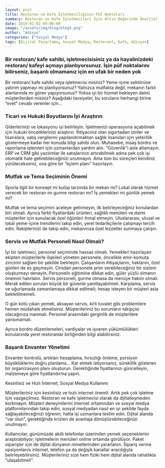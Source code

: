 ```yaml
---
layout: post
title: Restoran ve Kafe İşletmeciliğinin Püf Noktaları
summary: Restoran ve Kafe İşletmecileri İçin Altın Değerinde Öneriler
date: 2019-01-01 09:00:00
image: "/assets/img/blog/blog5.png"
author: "Adisyo"
categories: ["Sosyal Medya"]
tags: [Dijital Pazarlama, Sosyal Medya, Restorant, Kafe, Adisyon]
---
```

### Bir restoran/ kafe sahibi, işletmecisisiniz ya da hayalinizdeki restoran/ kafeyi açmayı planlıyorsunuz. İşin püf noktalarını bilirseniz, başarılı olmamanız için en ufak bir neden yok

Bir restoran/ kafe sahibi veya işletmecisi misiniz? Yeme-içme sektörüne yatırım yapmayı mı planlıyorsunuz? Yalnızca mutfakta değil, mekanın farklı alanlarında mı görev yapıyorsunuz? Yoksa iyi bir hizmet bekleyen daimi müşterilerden misiniz? Aşağıdaki tavsiyeler, bu soruların herhangi birine “evet” cevabı verenler için…

### Ticari ve Hukuki Boyutlarını İyi Araştırın

Giderlerinizi ve lokasyonu iyi belirleyin. İşletmenizi operasyona açabilmek için hukuki önceliklerinizi araştırın. İhtiyacınız olan sigortadan izinler ve lisanslara, satış vergilerini yapılandırmaktan sağlık lisansları için yeterlilik göstermeye kadar her konuda bilgi sahibi olun. Muhasebe, maaş bordro ve raporlama işlemleri için uzmanlardan yardım alın. “Güvenlik”i asla atlamayın. ERP ve CRM gibi yazılımlar ile satışlarınızı artırabilmek adına pek çok işi otomatik hale getirebileceğinizi unutmayın. Ama tüm bu süreçleri kendiniz yürütecekseniz, ona göre bir “eylem planı” hazırlayın.

### Mutfak ve Tema Seçiminin Önemi

Sporla ilgili bir konsept mi kulüp tarzında bir mekan mı? Lokal olarak hizmet verecek bir restoran mı gurme restoran mı? İş yemekleri mi günlük yemek mi?

Mutfak ve tema seçimini aceleye getirmeyin, ilk belirleyeceğiniz konulardan biri olmalı. Ayrıca farklı fiyatlardaki ürünleri, sağlıklı menüleri ve daimi müşteriler için sunulacak özel öğünleri ihmal etmeyin. Uluslararası, ulusal ve lokal yeme-içme trendlerini takip edin, yerel tedarikçilerle çalışmayı tercih edin. Rakiplerinizi de takip edin, mekanınıza özel lezzetler sunmaya çalışın.

### Servis ve Mutfak Personeli Nasıl Olmalı?

İyi bir işletmeci, personel seçiminde hassas olmalı. Yemekleri hazırlayan ekipten müşterilerle ilişkileri yöneten personele, öncelikle emir-komuta zincirini sağlam bir şekilde belirleyin. Çalışanların ihtiyaçlarını, haklarını, özel günleri de es geçmeyin. Cirodan personele prim verebileceğiniz bir sistem oluşturmayı deneyin. Personelin eğitimine dikkat edin, güler yüzlü olmanın önemini hatırlatın. Servis personeli, gurme olmasa da menüye hakim olmalı. Merak edilen soruları büyük bir güvenle yanıtlayabilmeli. Karşılama, servis ve uğurlamada zamanlamaya dikkat edilmeli; hesap isteyen bir müşteri asla bekletilmemeli.

O gün kötü çıkan yemek, aksayan servis, kirli tuvalet gibi problemlere hemen müdahale etmelisiniz. Müşterileriniz bu sorunların takipçisi olacağınıza inanmalı. Personel arasındaki gerginlik de müşterilere yansımamalı.

Ayrıca bordro düzenlemeleri, vardiyalar ve işveren yükümlülükleri konularında yerel restoranlar birliğinden bilgi alabilirsiniz.

### Başarılı Envanter Yönetimi

Envanter kontrolü, artıkları hesaplama, hırsızlığı önleme, porsiyon büyüklüklerini doğru planlama… Kar etmek istiyorsanız, süreklilik gösteren bir organizasyon planı oluşturun. Gerektiğinde fiyatlarınızı güncelleyin, malzemeye göre fiyatlandırma yapın.

Kesintisiz ve Hızlı İnternet, Sosyal Medya Kullanımı

Müşterileriniz için kesintisiz ve hızlı internet önemli. Artık pek çok işletme için vazgeçilmez. Restoran ve kafe işletmecisi olarak da dijitalleşmeden korkmayın. Müşteri deneyimlerini internet ortamından ve sosyal medya platformlarından takip edin, sosyal medyadan nasıl en iyi şekilde fayda sağlayabileceğinizi öğrenin; hatta işi uzmanlara teslim edin. Dijital alanda “var olun”, gerektiğinde krizleri de avantaja dönüştürebileceğinizi unutmayın.

Kullanıcılar, günümüzde akıllı telefonlar üzerinden yemek seçeneklerini araştırabiliyor; işletmelerin menüleri online ortamda görülüyor. Paket siparişler için de dijital dünyanın nimetlerinden yararlanın. Sipariş verme opsiyonlarını internet, telefon ya da değişik kanallar aracılığıyla belirleyebilirsiniz. Müşterileriniz size hem fiziki hem dijital alanda rahatlıkla “ulaşabilmeli”.